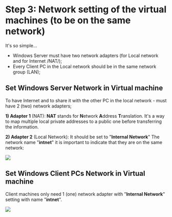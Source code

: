 # Step 3: Network setting of the virtual machines (to be on the same network)

It's so simple...
* Windows Server must have two network adapters (for Local network and for Internet /NAT/);
* Every Client PC in the Local network should be in the same network group (LAN);
 
## Set Windows Server Network in Virtual machine
To have Internet and to share it with the other PC in the local network - must have 2 (two) network adapters;

**1) Adapter 1** (NAT):
**NAT** stands for **N**etwork **A**ddress **T**ranslation. It's a way to map multiple local private addresses to a public one before transferring the information.

**2) Adapter 2** (Local Network):
It should be set to "**Internal Network**"
The network name "**intnet**" it is important to indicate that they are on the same network:

![](https://www.bachvarova.com/__git/install_windows_server_virtualbox/virtual_box_WindowsServerNetwork.jpg)


## Set Windows Client PCs Network in Virtual machine

Client machines only need 1 (one) network adapter with "**Internal Network**" setting with name "**intnet**".

![](https://www.bachvarova.com/__git/install_windows_server_virtualbox/virtual_box_WindowsClientsNetwork.jpg)



